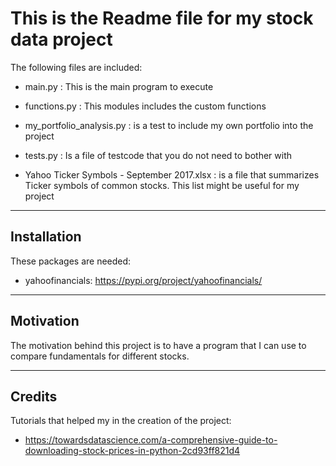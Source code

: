 # This is the Readme file for my stock data project

The following files are included:

- main.py : This is the main program to execute

- functions.py : This modules includes the custom functions

- my_portfolio_analysis.py : is a test to include my own portfolio into the project

- tests.py : Is a file of testcode that you do not need to bother with

- Yahoo Ticker Symbols - September 2017.xlsx : is a file that summarizes Ticker symbols of common stocks. This list might be useful for my project

-------------
## Installation

These packages are needed:

- yahoofinancials: https://pypi.org/project/yahoofinancials/

-------------

## Motivation

The motivation behind this project is to have a program that I can use to compare fundamentals for different stocks.

-------------

## Credits

Tutorials that helped my in the creation of the project:

- https://towardsdatascience.com/a-comprehensive-guide-to-downloading-stock-prices-in-python-2cd93ff821d4



